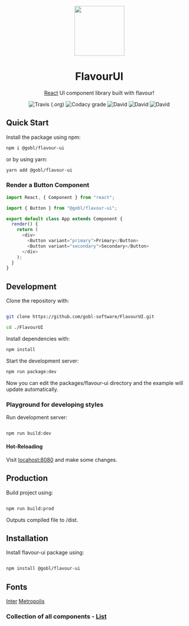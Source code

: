 <p align="center"><img  width="135" src="https://svgshare.com/i/G40.svg" /></p>
<h1 align="center">FlavourUI</h1>
<p align="center"><a href="https://github.com/facebook/react">React</a> UI component library built with flavour!</p>
<p align="center">
  <img alt="Travis (.org)" src="https://img.shields.io/travis/gobl-software/FlavourUI?style=flat-square">
  <img alt="Codacy grade" src="https://img.shields.io/codacy/grade/71c28e9b05424da7a084c29304e2a4fb?style=flat-square">
  <img alt="David" src="https://img.shields.io/david/gobl-software/FlavourUI?style=flat-square">
  <img alt="David" src="https://img.shields.io/david/dev/gobl-software/FlavourUI?style=flat-square">
  <img alt="David" src="https://img.shields.io/david/peer/gobl-software/FlavourUI?style=flat-square">
</p>

## Quick Start

Install the package using npm:

```bash
npm i @gobl/flavour-ui
```

or by using yarn:

```bash
yarn add @gobl/flavour-ui
```

### Render a Button Component

```javascript
import React, { Component } from "react";

import { Button } from "@gobl/flavour-ui";

export default class App extends Component {
  render() {
    return (
      <div>
        <Button variant="primary">Primary</Button>
        <Button variant="secondary">Secondary</Button>
      </div>
    );
  }
}
```

## Development

Clone the repository with:

```bash

git clone https://github.com/gobl-software/FlavourUI.git

cd ./FlavourUI
```

Install dependencies with:

```bash
npm install
```

Start the development server:

```bash
npm run package:dev
```

Now you can edit the packages/flavour-ui directory and the example will update automatically.

### Playground for developing styles

Run development server:

```bash

npm run build:dev

```

#### Hot-Reloading

Visit [locahost:8080](http://localhost:8080) and make some changes.

## Production

Build project using:

```bash

npm run build:prod

```

Outputs compiled file to /dist.

## Installation

Install flavour-ui package using:

```bash

npm install @gobl/flavour-ui

```

## Fonts

[Inter](https://github.com/rsms/inter)
[Metropolis](https://github.com/chrismsimpson/Metropolis)

### Collection of all components - [List](https://gobl-software.github.io/FlavourUI/)

